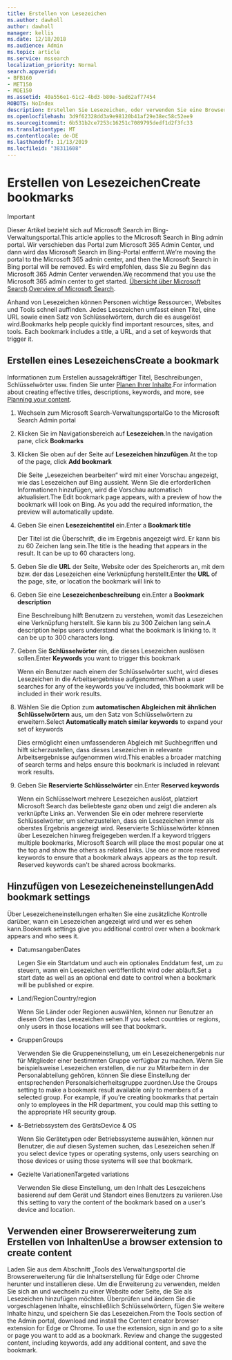 ```yaml
---
title: Erstellen von Lesezeichen
ms.author: dawholl
author: dawholl
manager: kellis
ms.date: 12/18/2018
ms.audience: Admin
ms.topic: article
ms.service: mssearch
localization_priority: Normal
search.appverid:
- BFB160
- MET150
- MOE150
ms.assetid: 40a556e1-61c2-4bd3-b80e-5ad62af77454
ROBOTS: NoIndex
description: Erstellen Sie Lesezeichen, oder verwenden Sie eine Browsererweiterung, um diese zu Ihren Microsoft Search-Arbeitsergebnissen hinzuzufügen.
ms.openlocfilehash: 3d9f62328dd3a9e98120b41af29e38ec58c52ee9
ms.sourcegitcommit: 6b531b2ce7253c16251c7089795dedf1d2f3fc33
ms.translationtype: MT
ms.contentlocale: de-DE
ms.lasthandoff: 11/13/2019
ms.locfileid: "38311608"
---
```

# <a name="create-bookmarks"></a><span data-ttu-id="413c2-103">Erstellen von Lesezeichen</span><span class="sxs-lookup"><span data-stu-id="413c2-103">Create bookmarks</span></span>

> [!IMPORTANT]
> <span data-ttu-id="413c2-104">Dieser Artikel bezieht sich auf Microsoft Search im Bing-Verwaltungsportal.</span><span class="sxs-lookup"><span data-stu-id="413c2-104">This article applies to the Microsoft Search in Bing admin portal.</span></span> <span data-ttu-id="413c2-105">Wir verschieben das Portal zum Microsoft 365 Admin Center, und dann wird das Microsoft Search im Bing-Portal entfernt.</span><span class="sxs-lookup"><span data-stu-id="413c2-105">We’re moving the portal to the Microsoft 365 admin center, and then the Microsoft Search in Bing portal will be removed.</span></span> <span data-ttu-id="413c2-106">Es wird empfohlen, dass Sie zu Beginn das Microsoft 365 Admin Center verwenden.</span><span class="sxs-lookup"><span data-stu-id="413c2-106">We recommend that you use the Microsoft 365 admin center to get started.</span></span> <span data-ttu-id="413c2-107">[Übersicht über Microsoft Search](overview-microsoft-search.md).</span><span class="sxs-lookup"><span data-stu-id="413c2-107">[Overview of Microsoft Search](overview-microsoft-search.md).</span></span>
    
<span data-ttu-id="413c2-p102">Anhand von Lesezeichen können Personen wichtige Ressourcen, Websites und Tools schnell auffinden. Jedes Lesezeichen umfasst einen Titel, eine URL sowie einen Satz von Schlüsselwörtern, durch die es ausgelöst wird.</span><span class="sxs-lookup"><span data-stu-id="413c2-p102">Bookmarks help people quickly find important resources, sites, and tools. Each bookmark includes a title, a URL, and a set of keywords that trigger it.</span></span>
  
## <a name="create-a-bookmark"></a><span data-ttu-id="413c2-110">Erstellen eines Lesezeichens</span><span class="sxs-lookup"><span data-stu-id="413c2-110">Create a bookmark</span></span>

<span data-ttu-id="413c2-111">Informationen zum Erstellen aussagekräftiger Titel, Beschreibungen, Schlüsselwörter usw. finden Sie unter [Planen Ihrer Inhalte](plan-your-content.md).</span><span class="sxs-lookup"><span data-stu-id="413c2-111">For information about creating effective titles, descriptions, keywords, and more, see [Planning your content](plan-your-content.md).</span></span>
  
1. <span data-ttu-id="413c2-112">Wechseln zum Microsoft Search-Verwaltungsportal</span><span class="sxs-lookup"><span data-stu-id="413c2-112">Go to the Microsoft Search Admin portal</span></span>
    
2. <span data-ttu-id="413c2-113">Klicken Sie im Navigationsbereich auf **Lesezeichen**.</span><span class="sxs-lookup"><span data-stu-id="413c2-113">In the navigation pane, click **Bookmarks**</span></span>
    
3. <span data-ttu-id="413c2-114">Klicken Sie oben auf der Seite auf **Lesezeichen hinzufügen**.</span><span class="sxs-lookup"><span data-stu-id="413c2-114">At the top of the page, click **Add bookmark**</span></span>
    
    <span data-ttu-id="413c2-p103">Die Seite „Lesezeichen bearbeiten“ wird mit einer Vorschau angezeigt, wie das Lesezeichen auf Bing aussieht. Wenn Sie die erforderlichen Informationen hinzufügen, wird die Vorschau automatisch aktualisiert.</span><span class="sxs-lookup"><span data-stu-id="413c2-p103">The Edit bookmark page appears, with a preview of how the bookmark will look on Bing. As you add the required information, the preview will automatically update.</span></span>
    
4. <span data-ttu-id="413c2-117">Geben Sie einen **Lesezeichentitel** ein.</span><span class="sxs-lookup"><span data-stu-id="413c2-117">Enter a **Bookmark title**</span></span>
    
    <span data-ttu-id="413c2-p104">Der Titel ist die Überschrift, die im Ergebnis angezeigt wird. Er kann bis zu 60 Zeichen lang sein.</span><span class="sxs-lookup"><span data-stu-id="413c2-p104">The title is the heading that appears in the result. It can be up to 60 characters long.</span></span>
    
5. <span data-ttu-id="413c2-120">Geben Sie die **URL** der Seite, Website oder des Speicherorts an, mit dem bzw. der das Lesezeichen eine Verknüpfung herstellt.</span><span class="sxs-lookup"><span data-stu-id="413c2-120">Enter the **URL** of the page, site, or location the bookmark will link to</span></span> 
    
6. <span data-ttu-id="413c2-121">Geben Sie eine **Lesezeichenbeschreibung** ein.</span><span class="sxs-lookup"><span data-stu-id="413c2-121">Enter a **Bookmark description**</span></span>
    
    <span data-ttu-id="413c2-p105">Eine Beschreibung hilft Benutzern zu verstehen, womit das Lesezeichen eine Verknüpfung herstellt. Sie kann bis zu 300 Zeichen lang sein.</span><span class="sxs-lookup"><span data-stu-id="413c2-p105">A description helps users understand what the bookmark is linking to. It can be up to 300 characters long.</span></span>
    
7. <span data-ttu-id="413c2-124">Geben Sie **Schlüsselwörter** ein, die dieses Lesezeichen auslösen sollen.</span><span class="sxs-lookup"><span data-stu-id="413c2-124">Enter **Keywords** you want to trigger this bookmark</span></span> 
    
    <span data-ttu-id="413c2-125">Wenn ein Benutzer nach einem der Schlüsselwörter sucht, wird dieses Lesezeichen in die Arbeitsergebnisse aufgenommen.</span><span class="sxs-lookup"><span data-stu-id="413c2-125">When a user searches for any of the keywords you've included, this bookmark will be included in their work results.</span></span>
    
8. <span data-ttu-id="413c2-126">Wählen Sie die Option zum **automatischen Abgleichen mit ähnlichen Schlüsselwörtern** aus, um den Satz von Schlüsselwörtern zu erweitern.</span><span class="sxs-lookup"><span data-stu-id="413c2-126">Select **Automatically match similar keywords** to expand your set of keywords</span></span> 
    
    <span data-ttu-id="413c2-127">Dies ermöglicht einen umfassenderen Abgleich mit Suchbegriffen und hilft sicherzustellen, dass dieses Lesezeichen in relevante Arbeitsergebnisse aufgenommen wird.</span><span class="sxs-lookup"><span data-stu-id="413c2-127">This enables a broader matching of search terms and helps ensure this bookmark is included in relevant work results.</span></span>
    
9. <span data-ttu-id="413c2-128">Geben Sie **Reservierte Schlüsselwörter** ein.</span><span class="sxs-lookup"><span data-stu-id="413c2-128">Enter **Reserved keywords**</span></span>
    
    <span data-ttu-id="413c2-p106">Wenn ein Schlüsselwort mehrere Lesezeichen auslöst, platziert Microsoft Search das beliebteste ganz oben und zeigt die anderen als verknüpfte Links an. Verwenden Sie ein oder mehrere reservierte Schlüsselwörter, um sicherzustellen, dass ein Lesezeichen immer als oberstes Ergebnis angezeigt wird. Reservierte Schlüsselwörter können über Lesezeichen hinweg freigegeben werden.</span><span class="sxs-lookup"><span data-stu-id="413c2-p106">If a keyword triggers multiple bookmarks, Microsoft Search will place the most popular one at the top and show the others as related links. Use one or more reserved keywords to ensure that a bookmark always appears as the top result. Reserved keywords can't be shared across bookmarks.</span></span>
    
## <a name="add-bookmark-settings"></a><span data-ttu-id="413c2-132">Hinzufügen von Lesezeicheneinstellungen</span><span class="sxs-lookup"><span data-stu-id="413c2-132">Add bookmark settings</span></span>

<span data-ttu-id="413c2-133">Über Lesezeicheneinstellungen erhalten Sie eine zusätzliche Kontrolle darüber, wann ein Lesezeichen angezeigt wird und wer es sehen kann.</span><span class="sxs-lookup"><span data-stu-id="413c2-133">Bookmark settings give you additional control over when a bookmark appears and who sees it.</span></span>
  
- <span data-ttu-id="413c2-134">Datumsangaben</span><span class="sxs-lookup"><span data-stu-id="413c2-134">Dates</span></span>
    
    <span data-ttu-id="413c2-135">Legen Sie ein Startdatum und auch ein optionales Enddatum fest, um zu steuern, wann ein Lesezeichen veröffentlicht wird oder abläuft.</span><span class="sxs-lookup"><span data-stu-id="413c2-135">Set a start date as well as an optional end date to control when a bookmark will be published or expire.</span></span> 
    
- <span data-ttu-id="413c2-136">Land/Region</span><span class="sxs-lookup"><span data-stu-id="413c2-136">Country/region</span></span>
    
    <span data-ttu-id="413c2-137">Wenn Sie Länder oder Regionen auswählen, können nur Benutzer an diesen Orten das Lesezeichen sehen.</span><span class="sxs-lookup"><span data-stu-id="413c2-137">If you select countries or regions, only users in those locations will see that bookmark.</span></span>
    
- <span data-ttu-id="413c2-138">Gruppen</span><span class="sxs-lookup"><span data-stu-id="413c2-138">Groups</span></span>
    
    <span data-ttu-id="413c2-p107">Verwenden Sie die Gruppeneinstellung, um ein Lesezeichenergebnis nur für Mitglieder einer bestimmten Gruppe verfügbar zu machen. Wenn Sie beispielsweise Lesezeichen erstellen, die nur zu Mitarbeitern in der Personalabteilung gehören, können Sie diese Einstellung der entsprechenden Personalsicherheitsgruppe zuordnen.</span><span class="sxs-lookup"><span data-stu-id="413c2-p107">Use the Groups setting to make a bookmark result available only to members of a selected group. For example, if you're creating bookmarks that pertain only to employees in the HR department, you could map this setting to the appropriate HR security group.</span></span>
    
- <span data-ttu-id="413c2-141">&amp;-Betriebssystem des Geräts</span><span class="sxs-lookup"><span data-stu-id="413c2-141">Device &amp; OS</span></span>
    
    <span data-ttu-id="413c2-142">Wenn Sie Gerätetypen oder Betriebssysteme auswählen, können nur Benutzer, die auf diesen Systemen suchen, das Lesezeichen sehen.</span><span class="sxs-lookup"><span data-stu-id="413c2-142">If you select device types or operating systems, only users searching on those devices or using those systems will see that bookmark.</span></span>
    
- <span data-ttu-id="413c2-143">Gezielte Variationen</span><span class="sxs-lookup"><span data-stu-id="413c2-143">Targeted variations</span></span>
    
    <span data-ttu-id="413c2-144">Verwenden Sie diese Einstellung, um den Inhalt des Lesezeichens basierend auf dem Gerät und Standort eines Benutzers zu variieren.</span><span class="sxs-lookup"><span data-stu-id="413c2-144">Use this setting to vary the content of the bookmark based on a user's device and location.</span></span>
    
## <a name="use-a-browser-extension-to-create-content"></a><span data-ttu-id="413c2-145">Verwenden einer Browsererweiterung zum Erstellen von Inhalten</span><span class="sxs-lookup"><span data-stu-id="413c2-145">Use a browser extension to create content</span></span>

<span data-ttu-id="413c2-p108">Laden Sie aus dem Abschnitt „Tools des Verwaltungsportal die Browsererweiterung für die Inhaltserstellung für Edge oder Chrome herunter und installieren diese. Um die Erweiterung zu verwenden, melden Sie sich an und wechseln zu einer Website oder Seite, die Sie als Lesezeichen hinzufügen möchten. Überprüfen und ändern Sie die vorgeschlagenen Inhalte, einschließlich Schlüsselwörtern, fügen Sie weitere Inhalte hinzu, und speichern Sie das Lesezeichen.</span><span class="sxs-lookup"><span data-stu-id="413c2-p108">From the Tools section of the Admin portal, download and install the Content creator browser extension for Edge or Chrome. To use the extension, sign in and go to a site or page you want to add as a bookmark. Review and change the suggested content, including keywords, add any additional content, and save the bookmark.</span></span>